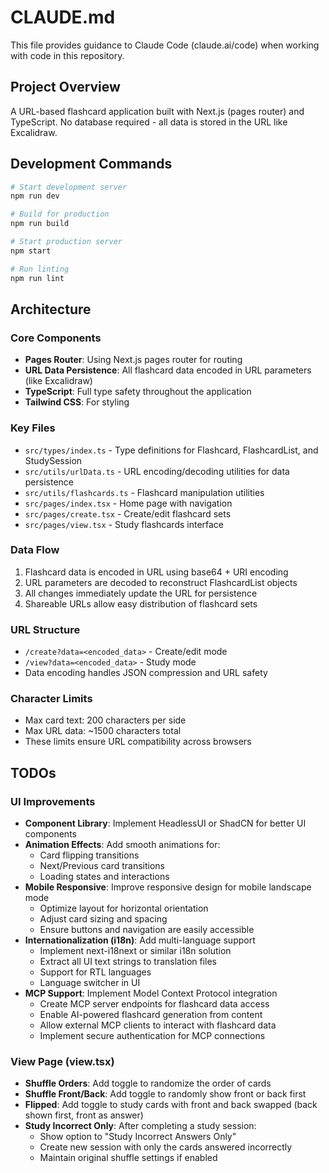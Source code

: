 # CLAUDE.md

This file provides guidance to Claude Code (claude.ai/code) when working with code in this repository.

## Project Overview

A URL-based flashcard application built with Next.js (pages router) and TypeScript. No database required - all data is stored in the URL like Excalidraw.

## Development Commands

```bash
# Start development server
npm run dev

# Build for production
npm run build

# Start production server
npm start

# Run linting
npm run lint
```

## Architecture

### Core Components
- **Pages Router**: Using Next.js pages router for routing
- **URL Data Persistence**: All flashcard data encoded in URL parameters (like Excalidraw)
- **TypeScript**: Full type safety throughout the application
- **Tailwind CSS**: For styling

### Key Files
- `src/types/index.ts` - Type definitions for Flashcard, FlashcardList, and StudySession
- `src/utils/urlData.ts` - URL encoding/decoding utilities for data persistence
- `src/utils/flashcards.ts` - Flashcard manipulation utilities
- `src/pages/index.tsx` - Home page with navigation
- `src/pages/create.tsx` - Create/edit flashcard sets
- `src/pages/view.tsx` - Study flashcards interface

### Data Flow
1. Flashcard data is encoded in URL using base64 + URI encoding
2. URL parameters are decoded to reconstruct FlashcardList objects
3. All changes immediately update the URL for persistence
4. Shareable URLs allow easy distribution of flashcard sets

### URL Structure
- `/create?data=<encoded_data>` - Create/edit mode
- `/view?data=<encoded_data>` - Study mode
- Data encoding handles JSON compression and URL safety

### Character Limits
- Max card text: 200 characters per side
- Max URL data: ~1500 characters total
- These limits ensure URL compatibility across browsers

## TODOs

### UI Improvements
- **Component Library**: Implement HeadlessUI or ShadCN for better UI components
- **Animation Effects**: Add smooth animations for:
  - Card flipping transitions
  - Next/Previous card transitions
  - Loading states and interactions
- **Mobile Responsive**: Improve responsive design for mobile landscape mode
  - Optimize layout for horizontal orientation
  - Adjust card sizing and spacing
  - Ensure buttons and navigation are easily accessible
- **Internationalization (i18n)**: Add multi-language support
  - Implement next-i18next or similar i18n solution
  - Extract all UI text strings to translation files
  - Support for RTL languages
  - Language switcher in UI
- **MCP Support**: Implement Model Context Protocol integration
  - Create MCP server endpoints for flashcard data access
  - Enable AI-powered flashcard generation from content
  - Allow external MCP clients to interact with flashcard data
  - Implement secure authentication for MCP connections


### View Page (view.tsx)
- **Shuffle Orders**: Add toggle to randomize the order of cards
- **Shuffle Front/Back**: Add toggle to randomly show front or back first
- **Flipped**: Add toggle to study cards with front and back swapped (back shown first, front as answer)
- **Study Incorrect Only**: After completing a study session:
  - Show option to "Study Incorrect Answers Only"
  - Create new session with only the cards answered incorrectly
  - Maintain original shuffle settings if enabled